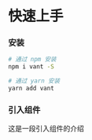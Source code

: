 # 快速上手

### 安装

```bash
# 通过 npm 安装
npm i vant -S

# 通过 yarn 安装
yarn add vant
```

### 引入组件

这是一段引入组件的介绍
